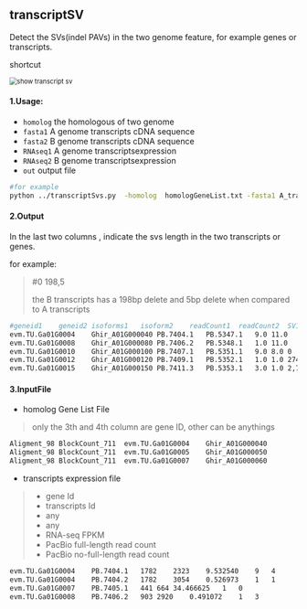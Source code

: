 ## transcriptSV

Detect the SVs(indel PAVs) in the two genome feature, for example genes or transcripts.

shortcut

<img src="https://ftp.bmp.ovh/imgs/2020/12/558d13fa9b93b8c3.png" alt="show transcript sv" style="zoom:80%;" />

#### 1.Usage:

+ `homolog` the homologous of two genome
+ `fasta1`  A genome transcripts cDNA sequence 
+ `fasta2`  B genome transcripts cDNA sequence 
+ `RNAseq1` A genome transcriptsexpression
+ `RNAseq2` B genome transcriptsexpression
+ `out`  output file

```bash
#for example
python ../transcriptSvs.py  -homolog  homologGeneList.txt -fasta1 A_transcript_cDNA.fa  -fasta2 B_transcript_cDNA.fa  -RNAseq1 A_transcripts_expression.txt  -RNAseq2 B_transcripts_expression.txt -transcriptSVs.txt 
```

#### 2.Output

In the last two columns , indicate the svs length in the two transcripts or genes.

for example:

> #0	198,5 
>
> the B transcripts has a 198bp delete and 5bp delete when compared to A transcripts

```bash
#geneid1	geneid2	isoforms1	isoform2	readCount1	readCount2	SV1	SV2
evm.TU.Ga01G0004	Ghir_A01G000040	PB.7404.1	PB.5347.1	9.0	11.0	0	4
evm.TU.Ga01G0008	Ghir_A01G000080	PB.7406.2	PB.5348.1	1.0	11.0	1,0	10,208,79,7,96,347,31,52
evm.TU.Ga01G0010	Ghir_A01G000100	PB.7407.1	PB.5351.1	9.0	8.0	0	198,5
evm.TU.Ga01G0012	Ghir_A01G000120	PB.7409.1	PB.5352.1	1.0	1.0	274,86,115	1,1
evm.TU.Ga01G0015	Ghir_A01G000150	PB.7411.3	PB.5353.1	3.0	1.0	2,749,91,0	1

```

#### 3.InputFile

+ homolog Gene List File

> only the 3th and 4th column are gene ID, other can be anythings

```bash
Aligment_98	BlockCount_711	evm.TU.Ga01G0004	Ghir_A01G000040
Aligment_98	BlockCount_711	evm.TU.Ga01G0005	Ghir_A01G000050
Aligment_98	BlockCount_711	evm.TU.Ga01G0007	Ghir_A01G000060
```

+ transcripts expression file

> + gene Id
> + transcripts Id 
> + any
> + any
> + RNA-seq  FPKM
> + PacBio full-length read count 
> + PacBio no-full-length read count 

```bash 
evm.TU.Ga01G0004	PB.7404.1	1782	2323	9.532540	9	4
evm.TU.Ga01G0004	PB.7404.2	1782	3054	0.526973	1	1
evm.TU.Ga01G0007	PB.7405.1	441	664	34.466625	1	0
evm.TU.Ga01G0008	PB.7406.2	903	2920	0.491072	1	3
```

